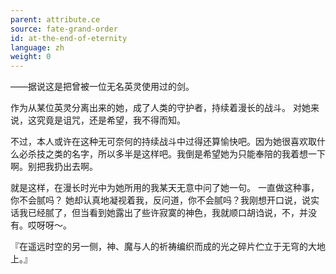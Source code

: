 ```yaml
---
parent: attribute.ce
source: fate-grand-order
id: at-the-end-of-eternity
language: zh
weight: 0
---
```


——据说这是把曾被一位无名英灵使用过的剑。

作为从某位英灵分离出来的她，成了人类的守护者，持续着漫长的战斗。
对她来说，这究竟是诅咒，还是希望，我不得而知。

不过，本人或许在这种无可奈何的持续战斗中过得还算愉快吧。因为她很喜欢取什么必杀技之类的名字，所以多半是这样吧。我倒是希望她为只能奉陪的我着想一下啊。别把我扔出去啊。

就是这样，在漫长时光中为她所用的我某天无意中问了她一句。
一直做这种事，你不会腻吗？
她却认真地凝视着我，反问道，你不会腻吗？我刚想开口说，说实话我已经腻了，但当看到她露出了些许寂寞的神色，我就顺口胡诌说，不，并没有。哎呀呀～。

『在遥远时空的另一侧，神、魔与人的祈祷编织而成的光之碎片伫立于无穹的大地上。』

